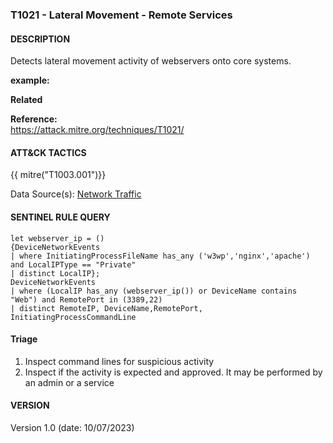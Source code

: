 ### T1021 - Lateral Movement - Remote Services   
  

####  DESCRIPTION  
Detects lateral movement activity of webservers onto core systems.  


**example:**  
    


**Related**  
        


**Reference:**  
https://attack.mitre.org/techniques/T1021/    


####  ATT&CK TACTICS    
{{ mitre("T1003.001")}}    

Data Source(s): [Network Traffic](https://attack.mitre.org/datasources/DS0029)  


#### SENTINEL RULE QUERY   

~~~
let webserver_ip = ()
{DeviceNetworkEvents
| where InitiatingProcessFileName has_any ('w3wp','nginx','apache') and LocalIPType == "Private"
| distinct LocalIP};
DeviceNetworkEvents
| where (LocalIP has_any (webserver_ip()) or DeviceName contains "Web") and RemotePort in (3389,22)
| distinct RemoteIP, DeviceName,RemotePort, InitiatingProcessCommandLine
~~~


#### Triage  

1. Inspect command lines for suspicious activity   
2. Inspect if the activity is expected and approved. It may be performed by an admin or a service  


#### VERSION  
Version 1.0 (date: 10/07/2023)  
